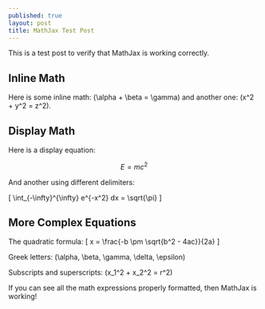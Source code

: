 ```yaml
---
published: true
layout: post
title: MathJax Test Post
---
```


This is a test post to verify that MathJax is working correctly.

## Inline Math

Here is some inline math: \(\alpha + \beta = \gamma\) and another one: \(x^2 + y^2 = z^2\).

## Display Math

Here is a display equation:

$$E = mc^2$$

And another using different delimiters:

\[
\int_{-\infty}^{\infty} e^{-x^2} dx = \sqrt{\pi}
\]

## More Complex Equations

The quadratic formula:
\[
x = \frac{-b \pm \sqrt{b^2 - 4ac}}{2a}
\]

Greek letters: \(\alpha, \beta, \gamma, \delta, \epsilon\)

Subscripts and superscripts: \(x_1^2 + x_2^2 = r^2\)

If you can see all the math expressions properly formatted, then MathJax is working! 